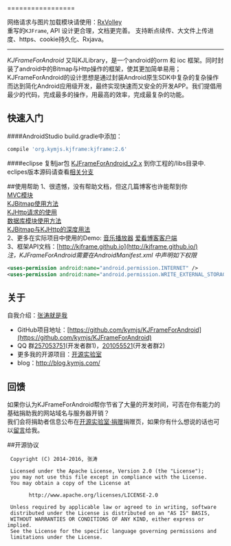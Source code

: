 


=================

网络请求与图片加载模块请使用：[RxVolley](https://github.com/kymjs/RxVolley)   
重写的```KJFrame```, API 设计更合理，文档更完善。
支持断点续传、大文件上传进度、https、cookie持久化、Rxjava。

---
*KJFrameForAndroid* 又叫KJLibrary，是一个android的orm 和 ioc 框架。同时封装了android中的Bitmap与Http操作的框架，使其更加简单易用；<br>
KJFrameForAndroid的设计思想是通过封装Android原生SDK中复杂的复杂操作而达到简化Android应用级开发，最终实现快速而又安全的开发APP。我们提倡用最少的代码，完成最多的操作，用最高的效率，完成最复杂的功能。<br>

## 快速入门
####AndroidStudio
build.gradle中添加：  
```groovy 
compile 'org.kymjs.kjframe:kjframe:2.6'
```
####eclipse
复制jar包 [KJFrameForAndroid_v2.x](https://github.com/kymjs/KJFrameForAndroid/tree/master/binrary) 到你工程的/libs目录中.   
eclipes版本源码请查看[相关分支](https://github.com/kymjs/KJFrameForAndroid/tree/eclipse_end)   

##使用帮助
1、很遗憾，没有帮助文档，但这几篇博客也许能帮到你  
    [MVC模块](https://github.com/kymjs/KJFrameForAndroid/wiki/MVCLibrary_cn)   
    [KJBitmap使用方法](http://www.kymjs.com/code/2015/03/25/01/)   
    [KJHttp请求的使用](http://www.kymjs.com/code/2015/05/12/01/)   
    [数据库模块使用方法](https://github.com/kymjs/KJFrameForAndroid/wiki/DBLibrary)   
    [KJBitmap与KJHttp的深度用法](http://www.kymjs.com/code/2015/09/24/01/)   
2、更多在实际项目中使用的Demo: [音乐播放器](https://github.com/KJFrame/KJMusic) [爱看博客客户端](https://github.com/KJFrame/KJBlog)    
3、框架API文档：[http://kjframe.github.io](http://kjframe.github.io/)    
*注，KJFrameForAndroid需要在AndroidManifest.xml 中声明如下权限*
```xml
<uses-permission android:name="android.permission.INTERNET" />
<uses-permission android:name="android.permission.WRITE_EXTERNAL_STORAGE" />
```

## 关于
自我介绍：[张涛就是我](http://blog.kymjs.com/about)<br>
* GitHub项目地址：[https://github.com/kymjs/KJFrameForAndroid](https://github.com/kymjs/KJFrameForAndroid)  
* QQ 群[257053751](http://jq.qq.com/?_wv=1027&k=WoM2Aa)(开发者群1)，[201055521](http://jq.qq.com/?_wv=1027&k=MBVdpK)(开发者群2)<br>
* 更多我的开源项目：[开源实验室](http://www.kymjs.com/works)
* blog：http://blog.kymjs.com/

## 回馈
如果你认为KJFrameForAndroid帮你节省了大量的开发时间，可否在你有能力的基础捐助我的网站域名与服务器开销？<br>
我们会将捐助者信息公布在[开源实验室·捐赠](http://www.kymjs.com/donate)捐赠页，如果你有什么想说的话也可以[留言](http://www.kymjs.com/tweet)给我。


##开源协议
```
 Copyright (C) 2014-2016, 张涛
 
 Licensed under the Apache License, Version 2.0 (the "License");
 you may not use this file except in compliance with the License.
 You may obtain a copy of the License at

       http://www.apache.org/licenses/LICENSE-2.0

 Unless required by applicable law or agreed to in writing, software
 distributed under the License is distributed on an "AS IS" BASIS,
 WITHOUT WARRANTIES OR CONDITIONS OF ANY KIND, either express or implied.
 See the License for the specific language governing permissions and
 limitations under the License.
 ```

